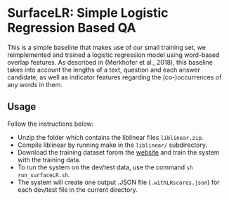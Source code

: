 # SurfaceLR: Simple Logistic Regression Based QA

This is a simple baseline that makes use of our small training set, we reimplemented and trained a logistic regression model using word-based overlap
features. As described in (Merkhofer et al., 2018), this baseline takes into account the lengths of a text, question and each answer candidate,
as well as indicator features regarding the (co-)occurrences of any words in them.

## Usage
 
 Follow the instructions below: 
 
 - Unzip the folder which contains the liblinear files `liblinear.zip`. 
 - Compile liblinear by running make in the `liblinear/` subdirectory.
 - Download the training dataset forom the [website](http://cogcomp.org/multirc/) and train the system with the training data. 
 - To run the system on the dev/test data, use the command `sh run_surfaceLR.sh`.
 - The system will create one output .JSON file (`.withLRscores.json`) for each dev/test file in the current directory.
 
 